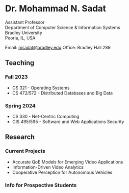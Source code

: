 # Dr. Mohammad N. Sadat
Assistant Professor\
Department of Computer Science & Information Systems \
Bradley University \
Peoria, IL, USA

Email: msadat@bradley.edu
Office: Bradley Hall 289


## Teaching

### Fall 2023
- CS 321 - Operating Systems
- CS 472/572 - Distributed Databases and Big Data

### Spring 2024
- CS 330 - Net-Centric Computing
- CIS 495/595 - Software and Web Applications Security

## Research 

### Current Projects 

- Accurate QoE Models for Emerging Video Applications
- Information-Driven Video Analytics
- Cooperative Perception for Autonomous Vehicles 

### Info for Prospective Students
